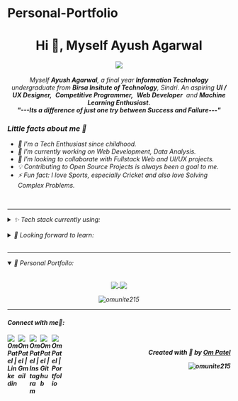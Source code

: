 # Personal-Portfolio
<h1 align="center">Hi 🙏, Myself Ayush Agarwal</h1>
<p align="center">
  <a href="https://github.com/Ratheshan03/readme-typing-svg"><img src="https://readme-typing-svg.herokuapp.com?lines=Information+Technology+Undergraduate;UI+/+UX+Designer;Competitive+ Programmer;Web+Developer;Data+Analyst;Aspiring+Learner&center=true&width=500&height=50"></a>
</p>

<p align="center">
  <em>
    Myself <b>Ayush Agarwal</b>, a final year <b>Information Technology</b> undergraduate from <b>Birsa Insitute of Technology</b>, Sindri.
    An aspiring <b>UI / UX Designer,</b>&nbsp; <b>Competitive Programmer,</b>&nbsp; <b>Web Developer</b>&nbsp; and <b> Machine Learning Enthusiast.</b> 
  <br>
  <b><i>"---Its a difference of just one try between Success and Failure---"</i></b>
</p>

<h3>Little facts about me 🧑</h3>

- 🧞 I'm a Tech Enthusiast since childhood.
- 🔭 I’m currently working on Web Development, Data Analysis.
- 👯 I’m looking to collaborate with Fullstack Web and UI/UX projects.
- 💡 Contributing to Open Source Projects is always been a goal to me.
- ⚡ Fun fact: I love Sports, especially Cricket and also love Solving Complex Problems.
<br>

---

<details>
<summary>
  ✨ Tech stack currently using:
</summary>
   <br>
<code><a href="https://www.oracle.com/java/" target="_blank"><img height="30" src="https://www.vectorlogo.zone/logos/java/java-icon.svg"></a></code>
<code><a href="https://www.javascript.com/" target="_blank"><img height="30" src="https://raw.githubusercontent.com/devicons/devicon/master/icons/javascript/javascript-plain.svg"></a></code>
<code><a href="https://www.typescriptlang.org/" target="_blank"><img height="30" src="https://www.vectorlogo.zone/logos/typescriptlang/typescriptlang-icon.svg" alt="TypeScript"></a></code>
<code><a href="https://reactjs.org/" target="_blank"><img height="30" src="https://www.vectorlogo.zone/logos/reactjs/reactjs-icon.svg"></a></code>
<code><a href="https://nextjs.org/" target="_blank"><img height="30" src="https://upload.wikimedia.org/wikipedia/commons/thumb/1/10/Cib-next-js_%28CoreUI_Icons_v1.0.0%29.svg/120px-Cib-next-js_%28CoreUI_Icons_v1.0.0%29.svg.png"></a></code>
<code><a href="https://www.w3schools.com/html/" target="_blank"><img height="30" src="https://www.vectorlogo.zone/logos/w3_html5/w3_html5-icon.svg"></a></code>
<code><a href="https://www.w3schools.com/css/" target="_blank"><img height="30" src="https://raw.githubusercontent.com/devicons/devicon/master/icons/css3/css3-original.svg"></a></code>
<code><a href="https://www.netlify.com/" target="_blank"><img src="https://www.vectorlogo.zone/logos/netlify/netlify-icon.svg" alt="netlify"  height="30"></a></code>
<code><a href="https://redux.js.org" target="_blank"> <img src="https://raw.githubusercontent.com/devicons/devicon/master/icons/redux/redux-original.svg" alt="redux" height="30"></a></code>
<code><a href="https://sass-lang.com" target="_blank"> <img src="https://raw.githubusercontent.com/devicons/devicon/master/icons/sass/sass-original.svg" alt="sass"  height="30"></a></code>
<code><a href="https://getbootstrap.com/" target="_blank"><img height="30" src="https://upload.wikimedia.org/wikipedia/commons/thumb/b/b2/Bootstrap_logo.svg/512px-Bootstrap_logo.svg.png?20210507000024"></a></code>
 <code> <a href="https://tailwindcss.com/" target="_blank"> <img src="https://www.vectorlogo.zone/logos/tailwindcss/tailwindcss-icon.svg" alt="tailwind" height="30"/> </a> </code>
<code><a href="https://nodejs.org/en/" target="_blank"><img height="30" src="https://www.vectorlogo.zone/logos/nodejs/nodejs-icon.svg"></a></code>
<code><a href="https://git-scm.com/" target="_blank"><img height="30" src="https://www.vectorlogo.zone/logos/git-scm/git-scm-icon.svg"></a></code>
</details>
<br>

<details>
<summary>
  🌱 Looking forward to learn:
</summary>
   <br>
<code><a href="https://flutter.dev/" target="_blank"><img height="30" src="https://www.vectorlogo.zone/logos/flutterio/flutterio-icon.svg"></a></code>
<code><a href="https://cloud.google.com/" target="_blank"><img height="30" src="https://www.vectorlogo.zone/logos/google_cloud/google_cloud-icon.svg"></a></code>
<code><a href="https://analytics.google.com/" target="_blank"><img height="30" src="https://www.vectorlogo.zone/logos/google_analytics/google_analytics-icon.svg"></a></code>
<code><a href="https://www.tensorflow.org/" target="_blank"><img height="30" src="https://www.vectorlogo.zone/logos/tensorflow/tensorflow-icon.svg"></a></code>
<code><a href="https://reactnative.dev/" target="_blank"><img height="30" src="https://www.vectorlogo.zone/logos/reactjs/reactjs-icon.svg"></a></code>
<code><a href="https://aws.amazon.com/" target="_blank"><img height="30" src="https://www.vectorlogo.zone/logos/amazon_aws/amazon_aws-icon.svg"></a></code>
</details>
<br>

---

<details open="">
<summary>
 📔 Personal Portfoilo:
</summary>
<br>
<p align="center">
  <a href="https://portfolioayush01.netlify.app">
    <img align="center"  height="175px" src="https://github-readme-stats.vercel.app/api?username=omunite215&show_icons=true&hide_border=true&title_color=94b4a4&amp&icon_color=FFFFFF&amp&text_color=FFFFFF&amp&bg_color=000000&count_private=true&include_all_commits=true"/>
  </a>
  <a href="https://github.com/omunite215">
    <img align="center" height="175px"  src="https://github-readme-stats.vercel.app/api/top-langs/?username=omunite215&text_color=FFFFFF&bg_color=000000&title_color=94b4a4&langs_count=15&layout=compact&hide_border=true" />
  </a>
</p>
  <p align="center"><img align="center" src="https://github-readme-streak-stats.herokuapp.com/?user=omunite215&text_color=FFFFFF&bg_color=000000&title_color=94b4a4&langs_count=15&layout=compact&hide_border=true" alt="omunite215" /></p>
</details>

---

<h4> Connect with me🤝: <h4>
  </hr>
  <a href="https://www.linkedin.com/in/om-patel-401068143/">
   <img align="left" alt=" Om Patel | Linkedin" width="24px" src="https://www.vectorlogo.zone/logos/linkedin/linkedin-icon.svg" />
  </a>
  <a href="mailto:omunite21@gmail.com">
    <img align="left" alt="Om Patel | Gmail" width="26px" src="https://www.vectorlogo.zone/logos/gmail/gmail-icon.svg" />
  </a>
  <a href="https://www.instagram.com/_21omp/">
    <img align="left" alt="Om Patel | Instagram" width="24px" src="https://www.vectorlogo.zone/logos/instagram/instagram-icon.svg" />
  </a>
   <a href="https://github.com/omunite215">
    <img align="left" alt="Om Patel | Github" width="26px" src="https://www.vectorlogo.zone/logos/github/github-tile.svg" />
  </a>
  <a href="https://portfoliobyom.netlify.app/">
    <img align="left" alt="Om Patel | Portfolio" width="26px" src="https://www.svgrepo.com/show/474386/internet.svg" />
  </a>
  <br>
  
<p align="right" > Created with 🧡 by <a href="https://github.com/omunite215">Om Patel</a></p>
<p align="right" > <img src="https://komarev.com/ghpvc/?username=omunite215&label=Profile%20views&color=0e75b6&style=flat" alt="omunite215" /> </p>

